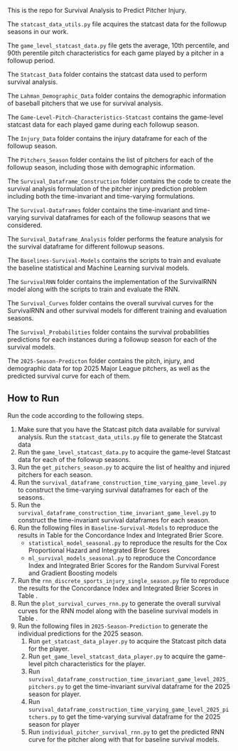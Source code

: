 This is the repo for Survival Analysis to Predict Pitcher Injury. 

The ``statcast_data_utils.py`` file acquires the statcast data for the followup seasons in our work.

The ``game_level_statcast_data.py`` file gets the average, 10th percentile, and 90th perentile pitch characteristics for each 
game played by a pitcher in a followup period.

The ``Statcast_Data`` folder contains the statcast data used to perform survival analysis.

The ``Lahman_Demographic_Data`` folder contains the demographic information of baseball pitchers that we use for survival analysis.

The ``Game-Level-Pitch-Characteristics-Statcast`` contains the game-level statcast data for each played game during each followup season.

The ``Injury_Data`` folder contains the injury dataframe for each of the followup season.

The ``Pitchers_Season`` folder contains the list of pitchers for each of the followup season, including those with demographic information.

The ``Survival_Dataframe_Construction`` folder contains the code to create the survival analysis formulation of the
pitcher injury prediction problem including both the time-invariant and time-varying formulations.

The ``Survival-Dataframes`` folder contains the time-invariant and time-varying survival dataframes for each of the followup
seasons that we considered.

The ``Survival_Dataframe_Analysis`` folder performs the feature analysis for the survival dataframe for different followup seasons.

The ``Baselines-Survival-Models`` contains the scripts to train and evaluate the baseline statistical and 
Machine Learning survival models.

The ``SurvivalRNN`` folder contains the implementation of the SurvivalRNN model along with the scripts
to train and evaluate the RNN. 

The ``Survival_Curves`` folder contains the overall survival curves for the SurvivalRNN and other survival models for
different training and evaluation seasons.

The ``Survival_Probabilities`` folder contains the survival probabilities predictions for each instances during a 
followup season for each of the survival models.

The ``2025-Season-Predicton`` folder contains the pitch, injury, and demographic data for top 2025 Major League pitchers,
as well as the predicted survival curve for each of them. 

## How to Run
Run the code according to the following steps.
1. Make sure that you have the Statcast pitch data available for survival analysis. Run the ``statcast_data_utils.py`` file to generate the Statcast data
2. Run the ``game_level_statcast_data.py`` to acquire the game-level Statcast data for each of the followup seasons.
3. Run the ``get_pitchers_season.py`` to acquire the list of healthy and injured pitchers for each season.
4. Run the ``survival_dataframe_construction_time_varying_game_level.py`` to construct the time-varying survival dataframes for each of the seasons.
4. Run the ``survival_dataframe_construction_time_invariant_game_level.py`` to construct the time-invariant survival dataframes for each season.
5. Run the following files in ``Baseline-Survival-Models`` to reproduce the results in Table for the Concordance Index and Integrated Brier Score.
   - `statistical_model_seasonal.py` to reproduce the results for the Cox Proportional Hazard and Integrated Brier Scores
   - `ml_survival_models_seasonal.py` to reproduce the Concordance Index and Integrated Brier Scores for the Random Survival Forest and Gradient Boosting models
6. Run the `rnn_discrete_sports_injury_single_season.py` file to reproduce the results for the Concordance Index and Integrated Brier Scores in Table .
7. Run the `plot_survival_curves_rnn.py` to generate the overall survival curves for the RNN model along with the baseline survival models in Table .
8. Run the following files in ``2025-Season-Prediction`` to generate the individual predictions for the 2025 season.
   1. Run `get_statcast_data_player.py` to acquire the Statcast pitch data for the player.
   2. Run `get_game_level_statcast_data_player.py` to acquire the game-level pitch characteristics for the player.
   3. Run `survival_dataframe_construction_time_invariant_game_level_2025_pitchers.py` to get the time-invariant survival dataframe for the 2025 season for player.
   4. Run `survival_dataframe_construction_time_varying_game_level_2025_pitchers.py` to get the time-varying survival dataframe for the 2025 season for player
   5. Run `individual_pitcher_survival_rnn.py` to get the predicted RNN curve for the pitcher along with that for baseline survival models.

